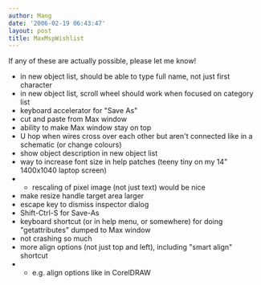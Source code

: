 ```yaml
---
author: Mang
date: '2006-02-19 06:43:47'
layout: post
title: MaxMspWishlist
---
```


If any of these are actually possible, please let me know!

* in new object list, should be able to type full name, not just first character
* in new object list, scroll wheel should work when focused on category list
* keyboard accelerator for "Save As"
* cut and paste from Max window
* ability to make Max window stay on top
* U hop when wires cross over each other but aren't connected like in a schematic (or change colours)
* show object description in new object list
* way to increase font size in help patches (teeny tiny on my 14" 1400x1040 laptop screen)
* * rescaling of pixel image (not just text) would be nice
* make resize handle target area larger
* escape key to dismiss inspector dialog
* Shift-Ctrl-S for Save-As
* keyboard shortcut (or in help menu, or somewhere) for doing "getattributes" dumped to Max window
* not crashing so much
* more align options (not just top and left), including "smart align" shortcut
* * e.g. align options like in CorelDRAW
